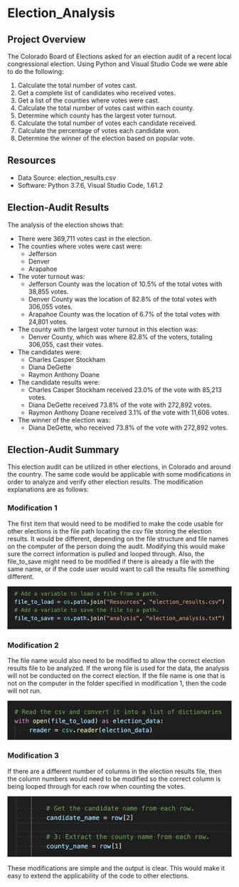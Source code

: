 # Election_Analysis

## Project Overview
The Colorado Board of Elections asked for an election audit of a recent local congressional election. Using Python and Visual Studio Code we were able to do the following:

1. Calculate the total number of votes cast.
2. Get a complete list of candidates who received votes.
3. Get a list of the counties where votes were cast.
4. Calculate the total number of votes cast within each county.
5. Determine which county has the largest voter turnout.
6. Calculate the total number of votes each candidate received.
7. Calculate the percentage of votes each candidate won.
8. Determine the winner of the election based on popular vote.

## Resources
- Data Source: election_results.csv
- Software: Python 3.7.6, Visual Studio Code, 1.61.2

## Election-Audit Results
The analysis of the election shows that:
- There were 369,711 votes cast in the election.
- The counties where votes were cast were:
  - Jefferson
  - Denver
  - Arapahoe
- The voter turnout was:
  - Jefferson County was the location of 10.5% of the total votes with 38,855 votes.
  - Denver County was the location of 82.8% of the total votes with 306,055 votes.
  - Arapahoe County was the location of 6.7% of the total votes with 24,801 votes.
- The county with the largest voter turnout in this election was:
  - Denver County, which was where 82.8% of the voters, totaling 306,055, cast their votes.
- The candidates were:
  - Charles Casper Stockham
  - Diana DeGette
  - Raymon Anthony Doane
- The candidate results were:
  - Charles Casper Stockham received 23.0% of the vote with 85,213 votes.
  - Diana DeGette received 73.8% of the vote with 272,892 votes.
  - Raymon Anthony Doane received 3.1% of the vote with 11,606 votes.
- The winner of the election was:
  - Diana DeGette, who received 73.8% of the vote with 272,892 votes.

## Election-Audit Summary
This election audit can be utilized in other elections, in Colorado and around the country. The same code would be applicable with some modifications in order to analyze and verify other election results. The modification explanations are as follows:

### Modification 1
The first item that would need to be modified to make the code usable for other elections is the file path locating the csv file storing the election results. It would be different, depending on the file structure and file names on the computer of the person doing the audit. Modifying this would make sure the correct information is pulled and looped through. Also, the file_to_save might need to be modified if there is already a file with the same name, or if the code user would want to call the results file something different.

![This is a picture of the code of the locations for loading the files to be analyzed and saving the results.](https://github.com/hmpowell/Election_Analysis/blob/main/Resources/loading_and_saving_file.png)

### Modification 2
The file name would also need to be modified to allow the correct election results file to be analyzed. If the wrong file is used for the data, the analysis will not be conducted on the correct election. If the file name is one that is not on the computer in the folder specified in modification 1, then the code will not run.

![This is a picture of the code which loads the csv file.](https://github.com/hmpowell/Election_Analysis/blob/main/Resources/reading_csv_file.png)

### Modification 3
If there are a different number of columns in the election results file, then the column numbers would need to be modified so the correct column is being looped through for each row when counting the votes.

![This is a picture of the code which contains the column numbers that should be looped through.](https://github.com/hmpowell/Election_Analysis/blob/main/Resources/column_selection.png)

These modifications are simple and the output is clear. This would make it easy to extend the applicability of the code to other elections.
